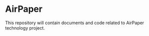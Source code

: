 # AirPaper
This repository will contain documents and code related to AirPaper technology project. 

